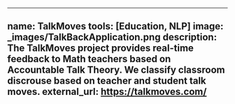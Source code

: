 
---
name: TalkMoves
tools: [Education, NLP]
image: _images/TalkBackApplication.png
description: The TalkMoves project provides real-time feedback to Math teachers based on Accountable Talk Theory.  We classify classroom discrouse based on teacher and student talk moves.
external_url: https://talkmoves.com/
---
